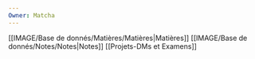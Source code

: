 ```yaml
---
Owner: Matcha
---
```

[[IMAGE/Base de donnés/Matières/Matières|Matières]]
[[IMAGE/Base de donnés/Notes/Notes|Notes]]
[[Projets-DMs et Examens]]